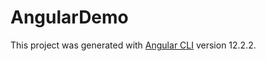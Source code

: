 # AngularDemo

This project was generated with [Angular CLI](https://github.com/angular/angular-cli) version 12.2.2.
